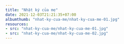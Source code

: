 ```yaml
---
title: "Nhật ký của mẹ"
date: 2021-12-03T21:21:35+07:00
albumthumb: "nhat-ky-cua-me/nhat-ky-cua-me-01.jpg"
resources:
- src: "nhat-ky-cua-me/nhat-ky-cua-me-01.jpg"
- src: "nhat-ky-cua-me/nhat-ky-cua-me-02.jpg"
---
```

